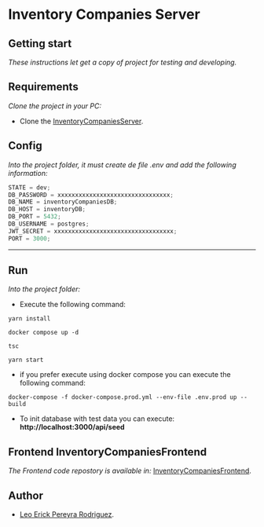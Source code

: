 # Inventory Companies Server

## Getting start

_These instructions let get a copy of project for testing and developing._

## Requirements

_Clone the project in your PC:_

- Clone the [InventoryCompaniesServer](https://github.com/leoerickp/InventoryCompaniesServer.git).

## Config

_Into the project folder, it must create de file .env and add the following information:_

```javascript
STATE = dev;
DB_PASSWORD = xxxxxxxxxxxxxxxxxxxxxxxxxxxxxxxx;
DB_NAME = inventoryCompaniesDB;
DB_HOST = inventoryDB;
DB_PORT = 5432;
DB_USERNAME = postgres;
JWT_SECRET = xxxxxxxxxxxxxxxxxxxxxxxxxxxxxxxxxx;
PORT = 3000;
```

---

## Run

_Into the project folder:_

- Execute the following command:

```console
yarn install
```

```console
docker compose up -d
```

```console
tsc
```

```console
yarn start
```

- if you prefer execute using docker compose you can execute the following command:

```console
docker-compose -f docker-compose.prod.yml --env-file .env.prod up --build
```

- To init database with test data you can execute:
  **http://localhost:3000/api/seed**

## Frontend InventoryCompaniesFrontend

_The Frontend code repostory is available in:_ [InventoryCompaniesFrontend](https://github.com/leoerickp/InventoryCompaniesFrontend.git).

## Author

- [Leo Erick Pereyra Rodriguez](https://leoerickp.cf/).
